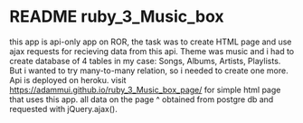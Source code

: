 # README ruby_3_Music_box

this app is api-only app on ROR, the task was to create HTML page and use ajax requests for recieving data from this api. Theme was music and i had to create database of 4 tables in my case: Songs, Albums, Artists, Playlists. But i wanted to try many-to-many relation, so i needed to create one more. Api is deployed on heroku. 
visit  https://adammui.github.io/ruby_3_Music_box_page/  for simple html page that uses this app. 
all data on the page ^ obtained from postgre db and requested with jQuery.ajax().
